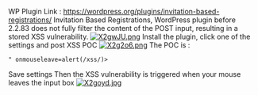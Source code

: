 
WP Plugin Link : https://wordpress.org/plugins/invitation-based-registrations/
Invitation Based Registrations, WordPress plugin before 2.2.83 does not fully filter the content of the POST input, resulting in a stored XSS vulnerability.
[![X2gwJU.png](https://s1.ax1x.com/2022/06/13/X2gwJU.png)](https://imgtu.com/i/X2gwJU)
Install the plugin,  click one of the settings and post XSS POC
[![X2g2o6.png](https://s1.ax1x.com/2022/06/13/X2g2o6.png)](https://imgtu.com/i/X2g2o6)
The POC is :
```Plaintext
" onmouseleave=alert(/xss/)>
```
Save settings
Then the XSS vulnerability is triggered when your mouse leaves the input box
[![X2goyd.jpg](https://s1.ax1x.com/2022/06/13/X2goyd.jpg)](https://imgtu.com/i/X2goyd)